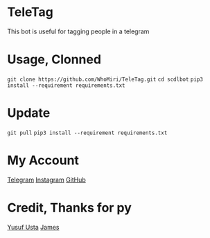 # TeleTag
This bot is useful for tagging people in a telegram

# Usage, Clonned
`git clone https://github.com/WhoMiri/TeleTag.git`
`cd scdlbot`
`pip3 install --requirement requirements.txt`

# Update
`git pull`
`pip3 install --requirement requirements.txt`


# My Account

[Telegram](https://t.me/TheMiri)
[Instagram](https://instagram.com/whomiri/)
[GitHub](https://github.com/whomiri)

# Credit, Thanks for py

[Yusuf Usta](https://github.com/yusufusta)
[James](t.me/kortisa)

